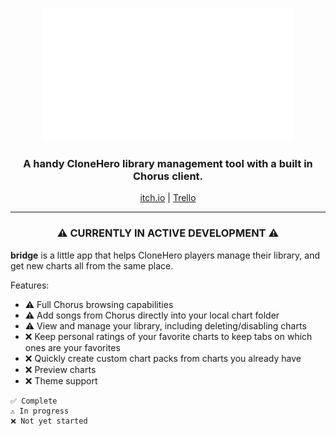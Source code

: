 <p align="center">
  <img src="./src/assets/images/bridge-animation.gif">
</p>
<h3 align="center">A handy CloneHero library management tool with a built in Chorus client.</h3>
<p align="center">
  <a href="https://topherlicious.itch.io/bridge">itch.io</a> | 
  <a href="https://trello.com/b/gC0cZDuX/bridge">Trello</a>
</p>
<hr>
<h3 align="center">⚠️ CURRENTLY IN ACTIVE DEVELOPMENT ⚠️</h3>

**bridge** is a little app that helps CloneHero players manage their library, and get new charts all from the same place.

Features:

- ⚠️ Full Chorus browsing capabilities
- ⚠️ Add songs from Chorus directly into your local chart folder
- ⚠️ View and manage your library, including deleting/disabling charts
- ❌ Keep personal ratings of your favorite charts to keep tabs on which ones are your favorites
- ❌ Quickly create custom chart packs from charts you already have
- ❌ Preview charts
- ❌ Theme support

```
✅ Complete
⚠️ In progress
❌ Not yet started
```
